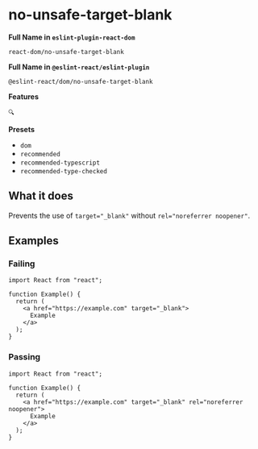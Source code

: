 # no-unsafe-target-blank

**Full Name in `eslint-plugin-react-dom`**

```plain copy
react-dom/no-unsafe-target-blank
```

**Full Name in `@eslint-react/eslint-plugin`**

```plain copy
@eslint-react/dom/no-unsafe-target-blank
```

**Features**

`🔍`

**Presets**

- `dom`
- `recommended`
- `recommended-typescript`
- `recommended-type-checked`

## What it does

Prevents the use of `target="_blank"` without `rel="noreferrer noopener"`.

## Examples

### Failing

```tsx
import React from "react";

function Example() {
  return (
    <a href="https://example.com" target="_blank">
      Example
    </a>
  );
}
```

### Passing

```tsx
import React from "react";

function Example() {
  return (
    <a href="https://example.com" target="_blank" rel="noreferrer noopener">
      Example
    </a>
  );
}
```
